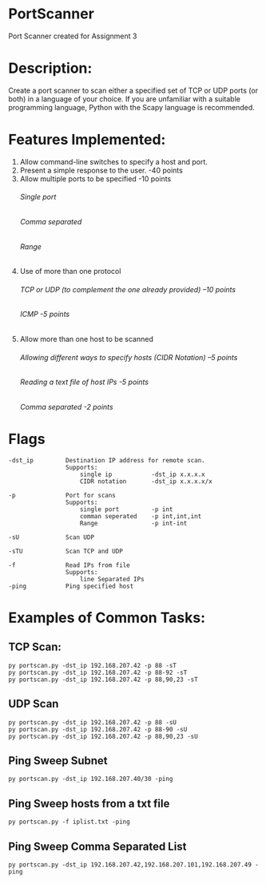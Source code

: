 # PortScanner
Port Scanner created for Assignment 3

# Description:
Create a port scanner to scan either a specified set of TCP or UDP ports
(or both) in a language of your choice. If you are unfamiliar with a
suitable programming language, Python with the Scapy language is
recommended.

# Features Implemented:
1. Allow command-line switches to specify a host and port.
2. Present a simple response to the user.                               -40 points
3. Allow multiple ports to be specified                                 -10 points
   ###### Single port
   ###### Comma separated
   ###### Range
4. Use of more than one protocol
   ###### TCP or UDP (to complement the one already provided)                 –10 points
   ###### ICMP                                                                -5 points
5. Allow more than one host to be scanned
   ###### Allowing different ways to specify hosts (CIDR Notation)            –5 points
   ###### Reading a text file of host IPs                                     -5 points
   ###### Comma separated                                                    -2 points

# Flags
    -dst_ip         Destination IP address for remote scan.
                    Supports:
                        single ip           -dst_ip x.x.x.x
                        CIDR notation       -dst_ip x.x.x.x/x

    -p              Port for scans
                    Supports:
                        single port         -p int
                        comman seperated    -p int,int,int
                        Range               -p int-int

    -sU             Scan UDP

    -sTU            Scan TCP and UDP

    -f              Read IPs from file
                    Supports:
                        line Separated IPs
    -ping           Ping specified host

# Examples of Common Tasks:
## TCP Scan:
    py portscan.py -dst_ip 192.168.207.42 -p 88 -sT
    py portscan.py -dst_ip 192.168.207.42 -p 88-92 -sT
    py portscan.py -dst_ip 192.168.207.42 -p 88,90,23 -sT
## UDP Scan
    py portscan.py -dst_ip 192.168.207.42 -p 88 -sU
    py portscan.py -dst_ip 192.168.207.42 -p 88-90 -sU
    py portscan.py -dst_ip 192.168.207.42 -p 88,90,23 -sU
## Ping Sweep Subnet
    py portscan.py -dst_ip 192.168.207.40/30 -ping
## Ping Sweep hosts from a txt file
    py portscan.py -f iplist.txt -ping
## Ping Sweep Comma Separated List
    py portscan.py -dst_ip 192.168.207.42,192.168.207.101,192.168.207.49 -ping

